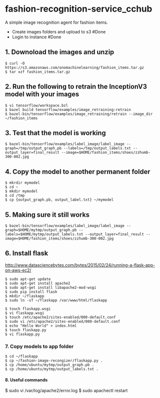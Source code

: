 # fashion-recognition-service_cchub
A simple image recognition agent for fashion items. 

- Create images folders and upload to s3
#Done
- Login to instance
#Done

## 1. Downoload the images and unzip
```
$ curl -O https://s3.amazonaws.com/onomachinelearning/fashion_items.tar.gz
$ tar xzf fashion_items.tar.gz 
```

## 2. Run the following to retrain the InceptionV3 model with your images
```
$ vi tensorflow/workspace.bzl 
$ bazel build tensorflow/examples/image_retraining:retrain
$ bazel-bin/tensorflow/examples/image_retraining/retrain --image_dir ~/fashion_items
```

## 3. Test that the model is working
```
$ bazel-bin/tensorflow/examples/label_image/label_image --graph=/tmp/output_graph.pb --labels=/tmp/output_labels.txt -- output_layer=final_result --image=$HOME/fashion_items/shoes/zzhumb-300-002.jpg
```

## 4. Copy the model to another permanent folder
```
$ mkrdir mymodel
$ cd ~
$ mkdir mymodel
$ cd /tmp 
$ cp {output_graph.pb, output_label.txt} ~/mymodel
```

## 5. Making sure it still works
```
$ bazel-bin/tensorflow/examples/label_image/label_image --graph=$HOME/mytmp/output_graph.pb --labels=$HOME/mytmp/output_labels.txt --output_layer=final_result --image=$HOME/fashion_items/shoes/zzhumb-300-002.jpg
```


## 6. Install flask
http://www.datasciencebytes.com/bytes/2015/02/24/running-a-flask-app-on-aws-ec2/
```
$ sudo apt-get update
$ sudo apt-get install apache2
$ sudo apt-get install libapache2-mod-wsgi
$ sudo pip install flask
$ mkdir ~/flaskapp
$ sudo ln -sT ~/flaskapp /var/www/html/flaskapp

$ touch flaskapp.wsgi
$ vi flaskapp.wsgi
$ touch /etc/apache2/sites-enabled/000-default.conf
$ sudo vi /etc/apache2/sites-enabled/000-default.conf
$ echo "Hello World" > index.html
$ touch flaskapp.py
$ vi flaskapp.py
```
### 7. Copy models to app folder
```
$ cd ~/flaskapp
$ cp ~/fashion-image-recongizer/flaskapp.py .
$ cp /home/ubuntu/mytmp/output_graph.pb .
$ cp /home/ubuntu/mytmp/output_labels.txt .
```

#### 8. Useful commands
$ sudo vi /var/log/apache2/error.log
$ sudo apachectl restart
